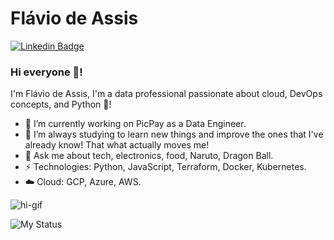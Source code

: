 # Flávio de Assis
[![Linkedin Badge](https://img.shields.io/badge/-flaviodeassis-blue?style=flat-square&logo=Linkedin&logoColor=white&link=https://www.linkedin.com/in/flaviodeassis/)](https://www.linkedin.com/in/flaviodeassis/)

### Hi everyone 🙋! 

I'm Flávio de Assis, I'm a data professional passionate about cloud, DevOps concepts, and Python 🐍!

- 🔭 I’m currently working on PicPay as a Data Engineer.
- 🌱 I’m always studying to learn new things and improve the ones that I've already know! That what actually moves me! 
- 💬 Ask me about tech, electronics, food, Naruto, Dragon Ball.
- ⚡ Technologies: Python, JavaScript, Terraform, Docker, Kubernetes.
- ☁️ Cloud: GCP, Azure, AWS.

![hi-gif](https://i.imgur.com/crrMNCRm.gif)

![My Status](https://github-readme-stats.vercel.app/api?username=flavio-assis&show_icons=true&theme=merko)
